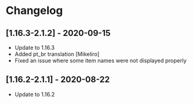 # Changelog

## [1.16.3-2.1.2] - 2020-09-15
- Update to 1.16.3
- Added pt_br translation [Mikeliro]
- Fixed an issue where some item names were not displayed properly

## [1.16.2-2.1.1] - 2020-08-22
- Update to 1.16.2

